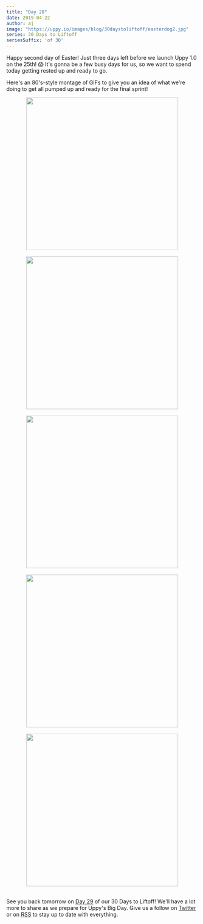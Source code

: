 ```yaml
---
title: "Day 28"
date: 2019-04-22
author: aj
image: "https://uppy.io/images/blog/30daystoliftoff/easterdog2.jpg"
series: 30 Days to Liftoff
seriesSuffix: 'of 30'
---
```


Happy second day of Easter! Just three days left before we launch Uppy 1.0 on the 25th! :scream: It's gonna be a few busy days for us, so we want to spend today getting rested up and ready to go. 

Here's an 80's-style montage of GIFs to give you an idea of what we're doing to get all pumped up and ready for the final sprint!

<!--more-->

<center><img width="400"  src="https://media.giphy.com/media/12TOAdbCuQe2wE/giphy.gif"><br/><br/></center>
<center><img width="400"  src="https://media.giphy.com/media/yBjUwriEYpFyE/giphy.gif"><br/><br/></center>
<center><img width="400"  src="https://media.giphy.com/media/KXKSxnXsjw9Ne/giphy.gif"><br/><br/></center>
<center><img width="400"  src="https://media.giphy.com/media/cLcxtL1z8t8oo/giphy.gif"><br/><br/></center>
<center><img width="400"  src="https://media.giphy.com/media/ngzhAbaGP1ovS/giphy.gif"><br/><br/></center>

See you back tomorrow on [Day 29](/blog/2019/04/liftoff-29/) of our 30 Days to Liftoff! We'll have a lot more to share as we prepare for Uppy's Big Day. Give us a follow on [Twitter](https://twitter.com/uppy_io) or on [RSS](https://uppy.io/atom.xml) to stay up to date with everything.
